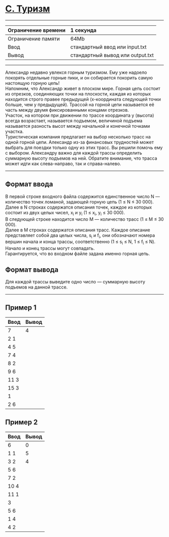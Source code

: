 # [C. Туризм](https://contest.yandex.ru/contest/27794/problems/C/)

---
| Ограничение времени | 1 секунда |
| :--- | :--- |
| Ограничение памяти | 64Mb |
| Ввод | стандартный ввод или input.txt |
| Вывод | стандартный вывод или output.txt |
---
Александр недавно увлекся горным туризмом. Ему уже надоело покорять отдельные горные пики, и он собирается покорить самую настоящую горную цепь!  
Напомним, что Александр живет в плоском мире. Горная цепь состоит из отрезков, соединяющих точки на плоскости, каждая из которых находится строго правее предыдущей (x-координата следующей точки больше, чем у предыдущей). Трассой на горной цепи называется её часть между двумя фиксированными концами отрезков.  
Участок, на котором при движении по трассе координата y (высота) всегда возрастает, называется подъемом, величиной подъема называется разность высот между начальной и конечной точками участка.  
Туристическая компания предлагает на выбор несколько трасс на одной горной цепи. Александр из-за финансовых трудностей может выбрать для поездки только одну из этих трасс. Вы решили помочь ему с выбором. Александру важно для каждой трассы определить суммарную высоту подъемов на ней. Обратите внимание, что трасса может идти как слева-направо, так и справа-налево.

---
## Формат ввода
В первой строке входного файла содержится единственное число N — количество точек ломаной, задающей горную цепь (1 ≤ N ≤ 30 000). Далее в N строках содержатся описания точек, каждое из которых состоит из двух целых чисел, x<sub>i</sub> и y<sub>i</sub> (1 ≤ x<sub>i</sub>, y<sub>i</sub> ≤ 30 000).  
В следующей строке находится число M — количество трасс (1 ≤ M ≤ 30 000).  
Далее в M строках содержатся описания трасс. Каждое описание представляет собой два целых числа, s<sub>i</sub> и f<sub>i</sub>, они обозначают номера вершин начала и конца трассы, соответственно (1 ≤ s<sub>i</sub> ≤ N, 1 ≤ f<sub>i</sub> ≤ N). Начало и конец трассы могут совпадать.  
Гарантируется, что во входном файле задана именно горная цепь.

## Формат вывода
Для каждой трассы выведите одно число — суммарную высоту подъемов на данной трассе.

---
## Пример 1

| Ввод | Вывод |
| :--- | :--- |
| 7 | 4 |
| 2 1 |  |
| 4 5 |  |
| 7 4 |  |
| 8 2 |  |
| 9 6 |  |
| 11 3 |  |
| 15 3 |  |
| 1 |  |
| 2 6 |  |

## Пример 2

| Ввод | Вывод |
| :--- | :--- |
| 6 | 0 |
| 1 1 | 5 |
| 3 2 | 4 |
| 5 6 |  |
| 7 2 |  |
| 10 4 |  |
| 11 1 |  |
| 3 |  |
| 5 6 |  |
| 1 4 |  |
| 4 2 |  |
